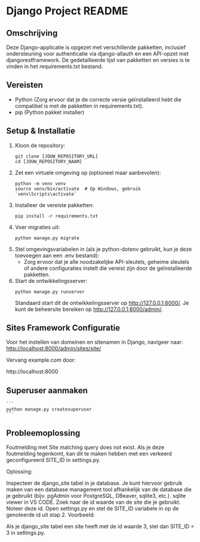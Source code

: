 # Django Project README

## Omschrijving
Deze Django-applicatie is opgezet met verschillende pakketten, inclusief ondersteuning voor authenticatie via django-allauth en een API-opzet met djangorestframework. De gedetailleerde lijst van pakketten en versies is te vinden in het requirements.txt bestand.

## Vereisten
- Python (Zorg ervoor dat je de correcte versie geïnstalleerd hebt die compatibel is met de pakketten in requirements.txt).
- pip (Python pakket installer)

## Setup & Installatie
1. Kloon de repository:
    ```
    git clone [JOUW_REPOSITORY_URL]
    cd [JOUW_REPOSITORY_NAAM]
    ```
2. Zet een virtuele omgeving op (optioneel maar aanbevolen):
    ```
    python -m venv venv
    source venv/bin/activate  # Op Windows, gebruik `venv\Scripts\activate`
    ```
3. Installeer de vereiste pakketten:
    ```
    pip install -r requirements.txt
    ```
4. Voer migraties uit:
    ```
    python manage.py migrate
    ```
5. Stel omgevingsvariabelen in (als je python-dotenv gebruikt, kun je deze toevoegen aan een .env bestand):
    - Zorg ervoor dat je alle noodzakelijke API-sleutels, geheime sleutels of andere configuraties instelt die vereist zijn door de geïnstalleerde pakketten.
6. Start de ontwikkelingsserver:
    ```
    python manage.py runserver
    ```
    Standaard start dit de ontwikkelingsserver op http://127.0.0.1:8000/. Je kunt de beheersite bereiken op http://127.0.0.1:8000/admin/.

## Sites Framework Configuratie
Voor het instellen van domeinen en sitenamen in Django, navigeer naar:
[http://localhost:8000/admin/sites/site/](http://localhost:8000/admin/sites/site/)

Vervang example.com door:

http://localhost:8000

## Superuser aanmaken
    ```
    python manage.py createsuperuser
    ```

## Probleemoplossing
Foutmelding met Site matching query does not exist.
Als je deze foutmelding tegenkomt, kan dit te maken hebben met een verkeerd geconfigureerd SITE_ID in settings.py.

Oplossing:

Inspecteer de django_site tabel in je database. Je kunt hiervoor gebruik maken van een database management tool afhankelijk van de database die je gebruikt (bijv. pgAdmin voor PostgreSQL, DBeaver, sqlite3, etc.). sqlite viewer in VS CODE.
Zoek naar de id waarde van de site die je gebruikt. Noteer deze id.
Open settings.py en stel de SITE_ID variabele in op de genoteerde id uit stap 2.
Voorbeeld:

Als je django_site tabel een site heeft met de id waarde 3, stel dan SITE_ID = 3 in settings.py.